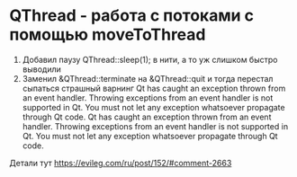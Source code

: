 # QThread - работа с потоками с помощью moveToThread
1) Добавил паузу QThread::sleep(1); в нити, а то уж слишком быстро выводили
2) Заменил &QThread::terminate на &QThread::quit
и тогда перестал сыпаться страшный варнинг
Qt has caught an exception thrown from an event handler. Throwing
exceptions from an event handler is not supported in Qt.
You must not let any exception whatsoever propagate through Qt code.
Qt has caught an exception thrown from an event handler. Throwing
exceptions from an event handler is not supported in Qt.
You must not let any exception whatsoever propagate through Qt code.

Детали тут https://evileg.com/ru/post/152/#comment-2663
